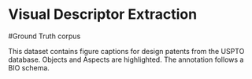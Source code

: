 
Visual Descriptor Extraction
======


#Ground Truth corpus

This dataset contains figure captions for design patents from the USPTO database. Objects and Aspects are highlighted. The annotation follows a BIO schema. <br> 



